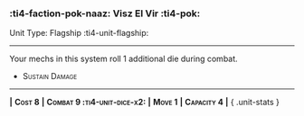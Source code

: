 ### :ti4-faction-pok-naaz: **Visz El Vir** :ti4-pok:

Unit Type: Flagship :ti4-unit-flagship:

---

Your mechs in this system roll 1 additional die during combat.

* <span style="font-variant:small-caps;">Sustain Damage</span> 

---

__|__ <span style="font-variant:small-caps;white-space: nowrap;">**Cost 8**</span> __|__ <span style="font-variant:small-caps;white-space: nowrap;">**Combat 9 :ti4-unit-dice-x2:**</span> __|__ <span style="font-variant:small-caps;white-space: nowrap;">**Move 1**</span> __|__ <span style="font-variant:small-caps;white-space: nowrap;">**Capacity 4**</span> __|__
{ .unit-stats }
